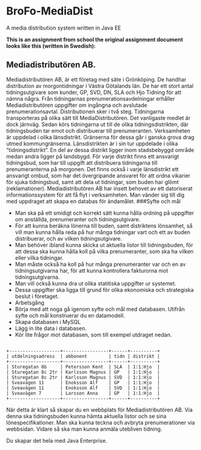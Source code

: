# BroFo-MediaDist
A media distribution system written in Java EE






**This is an assignment from school the original assignment document looks like this (written in Swedish):**

## Mediadistributören AB.

Mediadistributören AB, är ett företag med säte i Grönköping. De handhar distribution av morgontidningar i Västra Götalands län. De har ett stort antal tidningsutgivare som kunder, GP, SVD, DN, SLA och Hjo Tidning för att nämna några.
Från tidningarnas prenumerationsavdelningar erhåller Mediadistributören uppgifter om ingångna och avslutade prenumerationsavtal.
Distributionen sker i två steg. Tidningarna transporteras på olika sätt till MediaDistributören. Det vanligaste medlet är dock järnväg. Sedan körs tidningarna ut till de olika tidningsdistrikten, där tidningsbuden tar emot och distribuerar till prenumeranten.
Verksamheten är uppdelad i olika länsdistrikt. Gränserna för dessa går i ganska grova drag utmed kommungränserna. Länsdistrikten är i sin tur uppdelade i olika ”tidningsdistrikt”. En del av dessa distrikt ligger inom stadsbebyggd område medan andra ligger på landsbygd. För varje distrikt finns ett ansvarigt tidningsbud, som har till uppgift att distribuera tidningarna till prenumeranterna på morgonen. Det finns också i varje länsdistrikt ett ansvarigt ombud, som har det övergripande ansvaret för att ordna vikarier för sjuka tidningsbud, samt att dela ut tidningar, som buden har glömt (reklamationer). 
Mediadistributören AB har insett behovet av ett datoriserat informationssystem för att få flyt i verksamheten. Man vänder sig till dig med uppdraget att skapa en databas för ändamålet.
###Syfte och mål
* Man ska på ett smidigt och korrekt sätt kunna hålla ordning på uppgifter om anställda, prenumeranter och tidningsutgivare. 
* För att kunna beräkna lönerna till buden, samt distriktens lönsamhet, så vill man kunna hålla reda på hur många tidningar vart och ett av buden distribuerar, och av vilken tidningsutgivare. 
* Man behöver ibland kunna skicka ut aktuella listor till tidningsbuden, för att dessa ska kunna hålla koll på vilka prenumeranter, som ska ha vilken eller vilka tidningar. 
* Man måste också ha koll på hur många prenumeranter var och en av tidningsutgivarna har, för att kunna kontrollera fakturorna mot tidningsutgivarna. 
* Man vill också kunna dra ut olika statitiska uppgifter ur systemet. 
* Dessa uppgifter ska ligga till grund för olika ekonomiska och strategiska beslut i företaget.
* Arbetsgång
* Börja med att noga gå igenom syfte och mål med databasen. Utifrån syfte och mål konstruerar du en datamodell.
* Skapa databasen i MySQL
* Lägg in lite data i databasen.
* Kör lite frågor mot databasen, som till exempel utdraget nedan.

```

+-------------------+-----------------+------+----------+
| utdelningsadress  | abbonent        | tidn | distrikt |
+-------------------+-----------------+------+----------+
| Sturegatan 8b     | Petersson Kent  | SLA  | 1:1:Hjo  |
| Sturegatan 8c 2tr | Karlsson Magnus | GP   | 1:1:Hjo  |
| Sturegatan 8c 2tr | Karlsson Magnus | SVD  | 1:1:Hjo  |
| Sveavägen 11      | Enoksson Alf    | GP   | 1:1:Hjo  |
| Sveavägen 11      | Enoksson Alf    | SVD  | 1:1:Hjo  |
| Sveavägen 7       | Larsson Anna    | GP   | 1:1:Hjo  |
+-------------------+-----------------+------+----------+

```

När detta är klart så skapar du en webbplats för Mediadistributören AB. Via denna ska tidningsbuden kunna hämta aktuella listor och se sina lönespecifikationer. Man ska kunna teckna och avbryta prenumerationer via webbsidan. Vidare så ska man kunna anmäla utebliven tidning.

Du skapar det hela med Java Enterprise.
